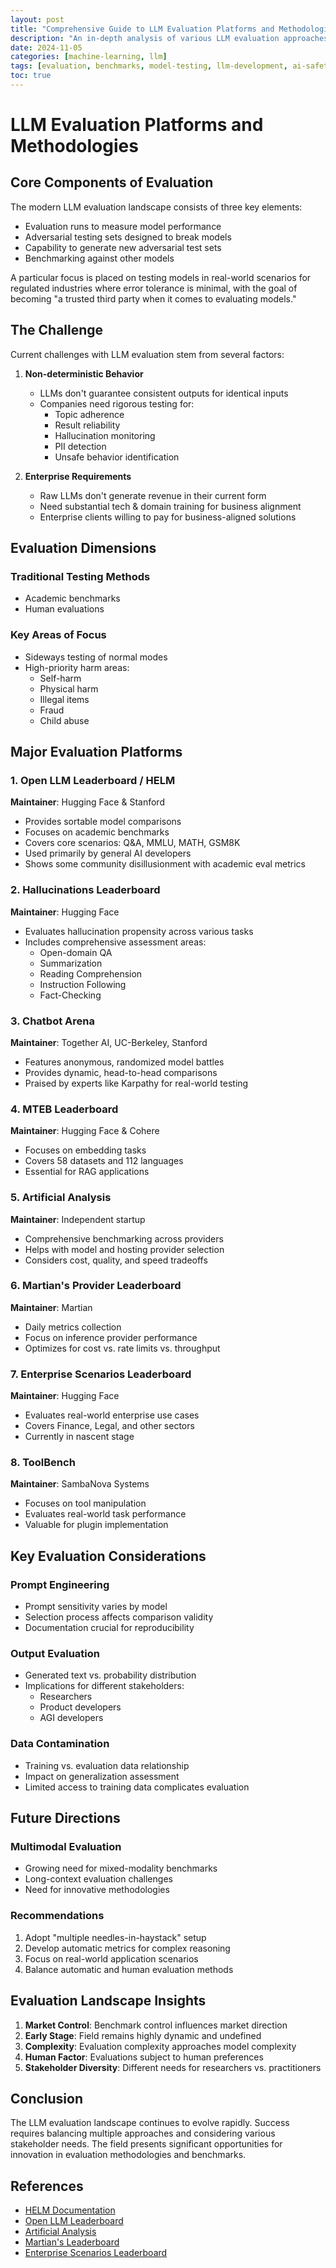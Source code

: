 ```yaml
---
layout: post
title: "Comprehensive Guide to LLM Evaluation Platforms and Methodologies"
description: "An in-depth analysis of various LLM evaluation approaches, benchmarks, and their implications for model development and deployment"
date: 2024-11-05
categories: [machine-learning, llm]
tags: [evaluation, benchmarks, model-testing, llm-development, ai-safety]
toc: true
---
```


# LLM Evaluation Platforms and Methodologies

## Core Components of Evaluation

The modern LLM evaluation landscape consists of three key elements:

* Evaluation runs to measure model performance
* Adversarial testing sets designed to break models
* Capability to generate new adversarial test sets
* Benchmarking against other models

A particular focus is placed on testing models in real-world scenarios for regulated industries where error tolerance is minimal, with the goal of becoming "a trusted third party when it comes to evaluating models."

## The Challenge

Current challenges with LLM evaluation stem from several factors:

1. **Non-deterministic Behavior**
   * LLMs don't guarantee consistent outputs for identical inputs
   * Companies need rigorous testing for:
     * Topic adherence
     * Result reliability
     * Hallucination monitoring
     * PII detection
     * Unsafe behavior identification

2. **Enterprise Requirements**
   * Raw LLMs don't generate revenue in their current form
   * Need substantial tech & domain training for business alignment
   * Enterprise clients willing to pay for business-aligned solutions

## Evaluation Dimensions

### Traditional Testing Methods
* Academic benchmarks
* Human evaluations

### Key Areas of Focus
* Sideways testing of normal modes
* High-priority harm areas:
  * Self-harm
  * Physical harm
  * Illegal items
  * Fraud
  * Child abuse

## Major Evaluation Platforms

### 1. Open LLM Leaderboard / HELM
**Maintainer**: Hugging Face & Stanford
- Provides sortable model comparisons
- Focuses on academic benchmarks
- Covers core scenarios: Q&A, MMLU, MATH, GSM8K
- Used primarily by general AI developers
- Shows some community disillusionment with academic eval metrics

### 2. Hallucinations Leaderboard
**Maintainer**: Hugging Face
- Evaluates hallucination propensity across various tasks
- Includes comprehensive assessment areas:
  * Open-domain QA
  * Summarization
  * Reading Comprehension
  * Instruction Following
  * Fact-Checking

### 3. Chatbot Arena
**Maintainer**: Together AI, UC-Berkeley, Stanford
- Features anonymous, randomized model battles
- Provides dynamic, head-to-head comparisons
- Praised by experts like Karpathy for real-world testing

### 4. MTEB Leaderboard
**Maintainer**: Hugging Face & Cohere
- Focuses on embedding tasks
- Covers 58 datasets and 112 languages
- Essential for RAG applications

### 5. Artificial Analysis
**Maintainer**: Independent startup
- Comprehensive benchmarking across providers
- Helps with model and hosting provider selection
- Considers cost, quality, and speed tradeoffs

### 6. Martian's Provider Leaderboard
**Maintainer**: Martian
- Daily metrics collection
- Focus on inference provider performance
- Optimizes for cost vs. rate limits vs. throughput

### 7. Enterprise Scenarios Leaderboard
**Maintainer**: Hugging Face
- Evaluates real-world enterprise use cases
- Covers Finance, Legal, and other sectors
- Currently in nascent stage

### 8. ToolBench
**Maintainer**: SambaNova Systems
- Focuses on tool manipulation
- Evaluates real-world task performance
- Valuable for plugin implementation

## Key Evaluation Considerations

### Prompt Engineering
* Prompt sensitivity varies by model
* Selection process affects comparison validity
* Documentation crucial for reproducibility

### Output Evaluation
* Generated text vs. probability distribution
* Implications for different stakeholders:
  * Researchers
  * Product developers
  * AGI developers

### Data Contamination
* Training vs. evaluation data relationship
* Impact on generalization assessment
* Limited access to training data complicates evaluation

## Future Directions

### Multimodal Evaluation
* Growing need for mixed-modality benchmarks
* Long-context evaluation challenges
* Need for innovative methodologies

### Recommendations
1. Adopt "multiple needles-in-haystack" setup
2. Develop automatic metrics for complex reasoning
3. Focus on real-world application scenarios
4. Balance automatic and human evaluation methods

## Evaluation Landscape Insights

1. **Market Control**: Benchmark control influences market direction
2. **Early Stage**: Field remains highly dynamic and undefined
3. **Complexity**: Evaluation complexity approaches model complexity
4. **Human Factor**: Evaluations subject to human preferences
5. **Stakeholder Diversity**: Different needs for researchers vs. practitioners

## Conclusion

The LLM evaluation landscape continues to evolve rapidly. Success requires balancing multiple approaches and considering various stakeholder needs. The field presents significant opportunities for innovation in evaluation methodologies and benchmarks.

## References
- [HELM Documentation](https://crfm.stanford.edu/helm/lite/latest/)
- [Open LLM Leaderboard](https://huggingface.co/spaces/HuggingFaceH4/open_llm_leaderboard)
- [Artificial Analysis](https://artificialanalysis.ai/)
- [Martian's Leaderboard](https://leaderboard.withmartian.com/)
- [Enterprise Scenarios Leaderboard](https://huggingface.co/spaces/PatronusAI/enterprise_scenarios_leaderboard)